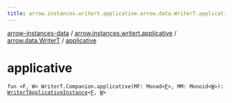 ```yaml
---
title: arrow.instances.writert.applicative.arrow.data.WriterT.applicative - arrow-instances-data
---
```


[arrow-instances-data](../../index.html) / [arrow.instances.writert.applicative](../index.html) / [arrow.data.WriterT](index.html) / [applicative](./applicative.html)

# applicative

`fun <F, W> WriterT.Companion.applicative(MF: Monad<`[`F`](applicative.html#F)`>, MM: Monoid<`[`W`](applicative.html#W)`>): `[`WriterTApplicativeInstance`](../../arrow.instances/-writer-t-applicative-instance/index.html)`<`[`F`](applicative.html#F)`, `[`W`](applicative.html#W)`>`